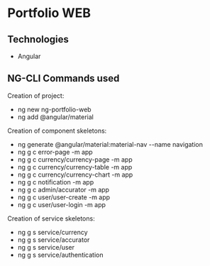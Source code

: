 # Portfolio WEB

## Technologies
* Angular

## NG-CLI Commands used

Creation of project:
* ng new ng-portfolio-web
* ng add @angular/material

Creation of component skeletons:
* ng generate @angular/material:material-nav --name navigation
* ng g c error-page -m app
* ng g c currency/currency-page -m app
* ng g c currency/currency-table -m app
* ng g c currency/currency-chart -m app
* ng g c notification -m app
* ng g c admin/accurator -m app
* ng g c user/user-create -m app
* ng g c user/user-login -m app

Creation of service skeletons:
* ng g s service/currency
* ng g s service/accurator
* ng g s service/user
* ng g s service/authentication
